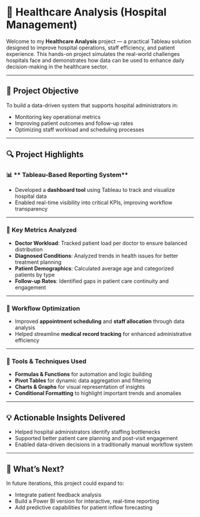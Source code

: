 # 🏥 Healthcare Analysis (Hospital Management)

Welcome to my **Healthcare Analysis** project — a practical Tableau solution designed to improve hospital operations, staff efficiency, and patient experience. This hands-on project simulates the real-world challenges hospitals face and demonstrates how data can be used to enhance daily decision-making in the healthcare sector.

---

## 🎯 Project Objective

To build a data-driven system that supports hospital administrators in:
- Monitoring key operational metrics  
- Improving patient outcomes and follow-up rates  
- Optimizing staff workload and scheduling processes  

---

## 🔍 Project Highlights

### 📊 ** Tableau-Based Reporting System**
- Developed a **dashboard tool** using Tableau to track and visualize hospital data  
- Enabled real-time visibility into critical KPIs, improving workflow transparency  

---

### 🧠 **Key Metrics Analyzed**
- **Doctor Workload**: Tracked patient load per doctor to ensure balanced distribution  
- **Diagnosed Conditions**: Analyzed trends in health issues for better treatment planning  
- **Patient Demographics**: Calculated average age and categorized patients by type  
- **Follow-up Rates**: Identified gaps in patient care continuity and engagement  

---

### 🧩 **Workflow Optimization**
- Improved **appointment scheduling** and **staff allocation** through data analysis  
- Helped streamline **medical record tracking** for enhanced administrative efficiency  

---

### 🔧 **Tools & Techniques Used**
- **Formulas & Functions** for automation and logic building  
- **Pivot Tables** for dynamic data aggregation and filtering  
- **Charts & Graphs** for visual representation of insights  
- **Conditional Formatting** to highlight important trends and anomalies  

---

## 💡 Actionable Insights Delivered

- Helped hospital administrators identify staffing bottlenecks  
- Supported better patient care planning and post-visit engagement  
- Enabled data-driven decisions in a traditionally manual workflow system  

---

## 🚀 What’s Next?

In future iterations, this project could expand to:
- Integrate patient feedback analysis  
- Build a Power BI version for interactive, real-time reporting  
- Add predictive capabilities for patient inflow forecasting  
